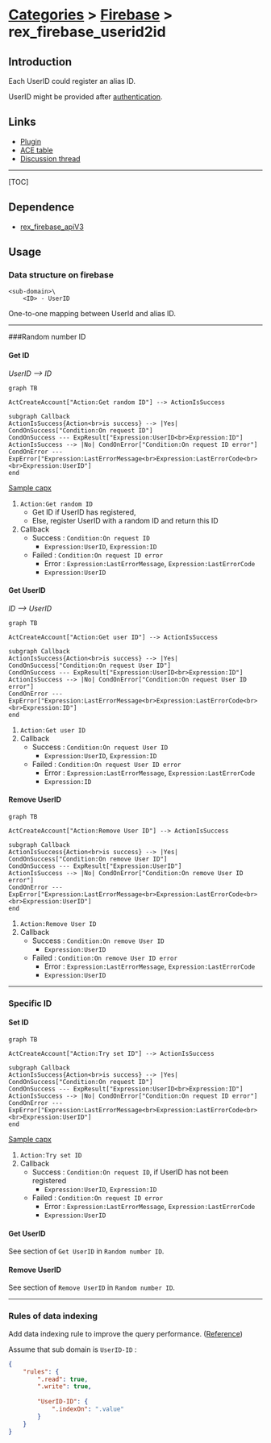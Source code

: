 # [Categories](categories.index.html) > [Firebase](firebase.index.html) > rex_firebase_userid2id

## Introduction

Each UserID could register an alias ID.

UserID might be provided after [authentication](rex_firebase_authentication.html).

## Links

- [Plugin](https://dl.dropboxusercontent.com/u/5779181/C2Repo/Zip/plugins/rex_firebase_userid2id.7z)
- [ACE table](https://rexrainbow.github.io/C2RexDoc/c2rexpluginsACE/plugin_rex_firebase_userid2id.html)
- [Discussion thread](https://www.scirra.com/forum/plugin-firebase_t121776)

----

[TOC]

## Dependence

- [rex_firebase_apiV3](rex_firebase_apiv3.html)

## Usage

### Data structure on firebase

```
<sub-domain>\
    <ID> - UserID
```

One-to-one mapping between UserId and alias ID.

----

###Random number ID

#### Get ID

*UserID --> ID*

```mermaid
graph TB

ActCreateAccount["Action:Get random ID"] --> ActionIsSuccess

subgraph Callback
ActionIsSuccess{Action<br>is success} --> |Yes| CondOnSuccess["Condition:On request ID"]
CondOnSuccess --- ExpResult["Expression:UserID<br>Expression:ID"]
ActionIsSuccess --> |No| CondOnError["Condition:On request ID error"]
CondOnError --- ExpError["Expression:LastErrorMessage<br>Expression:LastErrorCode<br> <br>Expression:UserID"]
end
```

[Sample capx](https://onedrive.live.com/redir?resid=7497FD5EC94476E!2367&authkey=!AILGnt9BA_2kdjg&ithint=file%2ccapx)

1. `Action:Get random ID`
   - Get ID if UserID has registered,
   - Else, register UserID with a random ID and return this ID
2. Callback
   - Success : `Condition:On request ID`
     - `Expression:UserID`, `Expression:ID`
   - Failed : `Condition:On request ID error`
     - Error : `Expression:LastErrorMessage`, `Expression:LastErrorCode`
     - `Expression:UserID`

#### Get UserID

*ID --> UserID*

```mermaid
graph TB

ActCreateAccount["Action:Get user ID"] --> ActionIsSuccess

subgraph Callback
ActionIsSuccess{Action<br>is success} --> |Yes| CondOnSuccess["Condition:On request User ID"]
CondOnSuccess --- ExpResult["Expression:UserID<br>Expression:ID"]
ActionIsSuccess --> |No| CondOnError["Condition:On request User ID error"]
CondOnError --- ExpError["Expression:LastErrorMessage<br>Expression:LastErrorCode<br> <br>Expression:ID"]
end
```

1. `Action:Get user ID`
2. Callback
   - Success : `Condition:On request User ID`
     - `Expression:UserID`, `Expression:ID`
   - Failed : `Condition:On request User ID error`
     - Error : `Expression:LastErrorMessage`, `Expression:LastErrorCode`
     - `Expression:ID`

#### Remove UserID

```mermaid
graph TB

ActCreateAccount["Action:Remove User ID"] --> ActionIsSuccess

subgraph Callback
ActionIsSuccess{Action<br>is success} --> |Yes| CondOnSuccess["Condition:On remove User ID"]
CondOnSuccess --- ExpResult["Expression:UserID"]
ActionIsSuccess --> |No| CondOnError["Condition:On remove User ID error"]
CondOnError --- ExpError["Expression:LastErrorMessage<br>Expression:LastErrorCode<br> <br>Expression:UserID"]
end
```

1. `Action:Remove User ID`
2. Callback
   - Success : `Condition:On remove User ID`
     - `Expression:UserID`
   - Failed : `Condition:On remove User ID error`
     - Error : `Expression:LastErrorMessage`, `Expression:LastErrorCode`
     - `Expression:UserID`

----

### Specific ID

#### Set ID

```mermaid
graph TB

ActCreateAccount["Action:Try set ID"] --> ActionIsSuccess

subgraph Callback
ActionIsSuccess{Action<br>is success} --> |Yes| CondOnSuccess["Condition:On request ID"]
CondOnSuccess --- ExpResult["Expression:UserID<br>Expression:ID"]
ActionIsSuccess --> |No| CondOnError["Condition:On request ID error"]
CondOnError --- ExpError["Expression:LastErrorMessage<br>Expression:LastErrorCode<br> <br>Expression:UserID"]
end
```

[Sample capx](https://onedrive.live.com/redir?resid=7497FD5EC94476E!2366&authkey=!ACQpwr4iWplacbI&ithint=file%2ccapx)

1. `Action:Try set ID`
2. Callback
   - Success : `Condition:On request ID`, if UserID has not been registered
     - `Expression:UserID`, `Expression:ID`
   - Failed : `Condition:On request ID error`
     - Error : `Expression:LastErrorMessage`, `Expression:LastErrorCode`
     - `Expression:UserID`

#### Get UserID

See section of `Get UserID` in `Random number ID`.

#### Remove UserID

See section of `Remove UserID` in `Random number ID`.

----

### Rules of data indexing

Add data indexing rule to improve the query performance.  ([Reference](https://firebase.google.com/docs/database/security/indexing-data))

Assume that sub domain is `UserID-ID` :

```json
{  
    "rules": {
        ".read": true,
        ".write": true,
               
        "UserID-ID": {
            ".indexOn": ".value"
        }        
    }  
}
```

